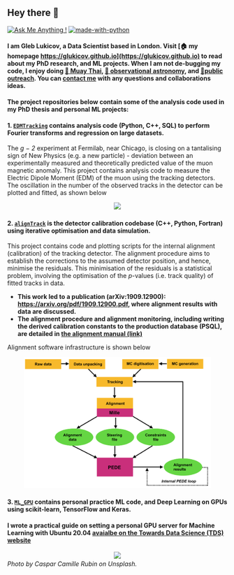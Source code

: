 ## Hey there 👋 

[![Ask Me Anything !](https://img.shields.io/badge/Ask%20me-anything-1abc9c.svg)](https://glukicov.github.io)
[![made-with-python](https://img.shields.io/badge/Made%20with-Python-1f425f.svg)](https://glukicov.github.io)

#### I am Gleb Lukicov, a Data Scientist based in London. Visit [🏠 my homepage https://glukicov.github.io](https://glukicov.github.io) to read about my PhD research, and ML projects. When I am not de-bugging my code, I enjoy doing <a href=https://glukicov.github.io/#interests>🥊 Muay Thai</a>, <a href=https://glukicov.github.io/#interests>🔭 observational astronomy</a>, and <a href=https://glukicov.github.io/#outreach>📣public outreach</a>. You can [contact me](https://www.linkedin.com/in/glukicov/) with any questions and collaborations ideas.


#### The project repositories below contain some of the analysis code used in my PhD thesis and personal ML projects:
#### 1. [`EDMTracking`](https://github.com/glukicov/EDMTracking) contains analysis code (Python, C++, SQL) to perform Fourier transforms and regression on large datasets. 
The <i>g − 2</i> experiment at Fermilab, near Chicago, is closing on a tantalising sign of New Physics (e.g. a new particle) - deviation between an experimentally measured and theoretically predicted value of the muon magnetic anomaly. This project contains analysis code to measure the Electric Dipole Moment (EDM) of the muon using the tracking detectors. The oscillation in the number of the observed tracks in the detector can be plotted and fitted, as shown below 

<div style="text-align:center"><img src="https://github.com/glukicov/EDMTracking/blob/master/docs/edm.gif" height="250" /></div>

#### 2. [`alignTrack`](https://github.com/glukicov/alignTrack) is the detector calibration codebase (C++, Python, Fortran) using iterative optimisation and data simulation.
This project contains code and plotting scripts for the internal alignment (calibration) of the tracking detector. The alignment procedure aims to establish the corrections to the assumed detector position, and hence, minimise the residuals. This minimisation of the residuals is a statistical problem, involving the optimisation of the <i>p</i>-values (i.e. track quality) of fitted tracks in data. 
* **This work led to a publication (arXiv:1909.12900): <a href=https://arxiv.org/pdf/1909.12900.pdf target="_blank"> https://arxiv.org/pdf/1909.12900.pdf</a>, where alignment results with data are discussed.**
* **The alignment procedure and alignment monitoring, including writing the derived calibration constants to the production database (PSQL), are detailed in [the alignment manual (link)](http://gm2-docdb.fnal.gov/cgi-bin/RetrieveFile?docid=9857&filename=manual.pdf&version=16)**

Alignment software infrastructure is shown below 

<div style="text-align:center"><img src="https://github.com/glukicov/alignTrack/blob/master/mpIIDESY/align_4.png" height="300" /></div>

#### 3. [`ML_GPU`](https://github.com/glukicov/ML_GPU) contains personal practice ML code, and Deep Learning on GPUs using scikit-learn, TensorFlow and Keras.
#### I wrote a practical guide on setting a personal GPU server for Machine Learning with Ubuntu 20.04 <a href=https://towardsdatascience.com/set-up-of-a-personal-gpu-server-for-machine-learning-with-ubuntu-20-04-100e787105ad target="_blank"> avaialbe on the Towards Data Science (TDS) website</a> 

<div style="text-align:center"><img src="https://github.com/glukicov/ML_GPU/blob/master/docs/gpu.jpeg" height="200" /></div>
<i>Photo by Caspar Camille Rubin on Unsplash.</i>

<!--
**glukicov/glukicov** is a ✨ _special_ ✨ repository because its `README.md` (this file) appears on your GitHub profile.

Here are some ideas to get you started:

- 🔭 I’m currently working on ...
- 🌱 I’m currently learning ...
- 👯 I’m looking to collaborate on ...
- 🤔 I’m looking for help with ...
- 💬 Ask me about ...
- 📫 How to reach me: ...
- 😄 Pronouns: ...
- ⚡ Fun fact: ...
-->
